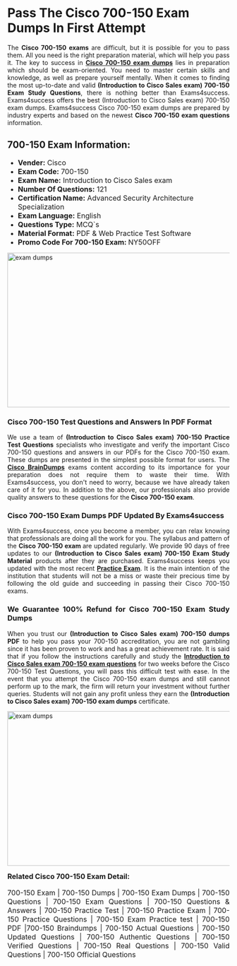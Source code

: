 <h1><strong><strong>Pass The Cisco 700-150 Exam Dumps In First Attempt</strong></strong></h1> <p style="text-align:justify">The <strong>Cisco 700-150 exams</strong> are difficult, but it is possible for you to pass them. All you need is the right preparation material, which will help you pass it. The key to success in <a href="https://www.exams4success.com/cisco/700-150-pdf-exam-dumps"><strong>Cisco 700-150 exam dumps</strong></a> lies in preparation which should be exam-oriented. You need to master certain skills and knowledge, as well as prepare yourself mentally. When it comes to finding the most up-to-date and valid <strong>(Introduction to Cisco Sales exam) 700-150 Exam Study Questions</strong>, there is nothing better than Exams4success. Exams4success offers the best (Introduction to Cisco Sales exam) 700-150 exam dumps. Exams4success Cisco 700-150 exam dumps are prepared by industry experts and based on the newest <strong>Cisco 700-150 exam questions</strong> information.</p> <h2><strong><strong>700-150 Exam Information:</strong></strong></h2> <ul> <li><span style="font-size:16px"><strong>Vender:</strong> Cisco</span></li> <li><span style="font-size:16px"><strong>Exam Code:</strong> 700-150</span></li> <li><span style="font-size:16px"><strong>Exam Name:</strong> Introduction to Cisco Sales exam</span></li> <li><span style="font-size:16px"><strong>Number Of Questions:</strong> 121</span></li> <li><span style="font-size:16px"><strong>Certification Name:</strong> Advanced Security Architecture Specialization</span></li> <li><span style="font-size:16px"><strong>Exam Language:</strong> English</span></li> <li><span style="font-size:16px"><strong>Questions Type:</strong> MCQ`s</span></li> <li><span style="font-size:16px"><strong>Material Format:</strong> PDF & Web Practice Test Software</span></li> <li><span style="font-size:16px"><strong>Promo Code For 700-150 Exam: </strong>NY50OFF</span></li> </ul> <p><a href="https://www.exams4success.com/cisco/700-150-pdf-exam-dumps" rel="no-follow"><img alt="exam dumps" src="https://www.certcollections.com/uploads/content/infrist1.png" style="height:350px; width:750px" /></a></p> <h3><strong>Cisco 700-150 Test Questions and Answers In PDF Format</strong></h3> <p style="text-align:justify">We use a team of <strong>(Introduction to Cisco Sales exam) 700-150 Practice Test Questions</strong> specialists who investigate and verify the important Cisco 700-150 questions and answers in our PDFs for the Cisco 700-150 exam. These dumps are presented in the simplest possible format for users. The <a href="https://www.exams4success.com/cisco-exam-dumps"><strong>Cisco BrainDumps</strong></a> exams content according to its importance for your preparation does not require them to waste their time. With Exams4success, you don't need to worry, because we have already taken care of it for you. In addition to the above, our professionals also provide quality answers to these questions for the<strong> Cisco 700-150 exam</strong>.</p> <h3><strong> Cisco 700-150 Exam Dumps PDF Updated By Exams4success</strong></h3> <p style="text-align:justify">With Exams4success, once you become a member, you can relax knowing that professionals are doing all the work for you. The syllabus and pattern of the <strong>Cisco 700-150 exam </strong>are updated regularly. We provide 90 days of free updates to our <strong>(Introduction to Cisco Sales exam) 700-150 Exam Study Material</strong> products after they are purchased. Exams4success keeps you updated with the most recent <a href="https://www.exams4success.com/"><strong>Practice Exam</strong></a>. It is the main intention of the institution that students will not be a miss or waste their precious time by following the old guide and succeeding in passing their Cisco 700-150 exams.</p> <h3 style="text-align:justify"><strong>We Guarantee 100% Refund for Cisco 700-150 Exam Study Dumps</strong></h3> <p style="text-align:justify">When you trust our <strong>(Introduction to Cisco Sales exam) 700-150 dumps PDF</strong> to help you pass your 700-150 accreditation, you are not gambling since it has been proven to work and has a great achievement rate. It is said that if you follow the instructions carefully and study the <a href="https://www.exams4success.com/cisco/700-150-pdf-exam-dumps"><strong>Introduction to Cisco Sales exam 700-150 exam questions</strong></a> for two weeks before the Cisco 700-150 Test Questions, you will pass this difficult test with ease. In the event that you attempt the Cisco 700-150 exam dumps and still cannot perform up to the mark, the firm will return your investment without further queries. Students will not gain any profit unless they earn the <strong>(Introduction to Cisco Sales exam) 700-150 exam dumps</strong> certificate.</p> <p style="text-align:justify"><a href="https://www.exams4success.com/cisco/700-150-pdf-exam-dumps" rel="no-follow"><img alt="exam dumps" src="https://www.certcollections.com/uploads/content/free_demo1.png" style="height:350px; width:750px" /></a></p> <p style="text-align:justify"><span style="font-size:16px"><strong>Related Cisco 700-150 Exam Detail:</strong></span><br /> <br /> <span style="font-size:16px">700-150 Exam | 700-150 Dumps | 700-150 Exam Dumps | 700-150 Questions | 700-150 Exam Questions | 700-150 Questions & Answers | 700-150 Practice Test | 700-150 Practice Exam | 700-150 Practice Questions | 700-150 Exam Practice test | 700-150 PDF |700-150 Braindumps | 700-150 Actual Questions | 700-150 Updated Questions | 700-150 Authentic Questions | 700-150 Verified Questions | 700-150 Real Questions | 700-150 Valid Questions | 700-150 Official Questions</span></p>
